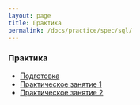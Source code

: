 ```yaml
---
layout: page
title: Практика
permalink: /docs/practice/spec/sql/
---
```


### Практика

<ul>
    <li><a href="/docs/practice/spec/sql/env/">Подготовка</a></li>
    <li><a href="/docs/practice/spec/sql/1/">Практическое занятие 1</a></li>
    <li><a href="/docs/practice/spec/sql/2/">Практическое занятие 2</a></li>
</li>

</ul>

